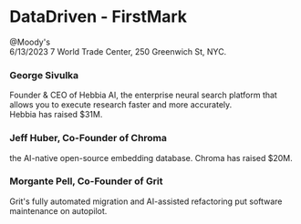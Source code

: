 # **DataDriven - FirstMark**  
@Moody's    
6/13/2023
7 World Trade Center, 250 Greenwich St, NYC.

### George Sivulka  
Founder & CEO of Hebbia AI, the enterprise neural search platform that allows you to execute research faster and more accurately.  
Hebbia has raised $31M.  

### Jeff Huber, Co-Founder of Chroma  
the AI-native open-source embedding database. Chroma has raised $20M.  

### Morgante Pell, Co-Founder of Grit  
Grit's fully automated migration and AI-assisted refactoring put software maintenance on autopilot. 